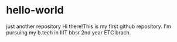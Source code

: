 # hello-world
just another repository
Hi there!This is my first github repository. 
I'm pursuing my b.tech in IIIT bbsr 2nd year ETC brach.
